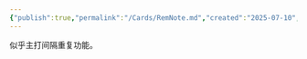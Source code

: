 ```yaml
---
{"publish":true,"permalink":"/Cards/RemNote.md","created":"2025-07-10","modified":"2025-07-10","cssclasses":""}
---
```



似乎主打间隔重复功能。
